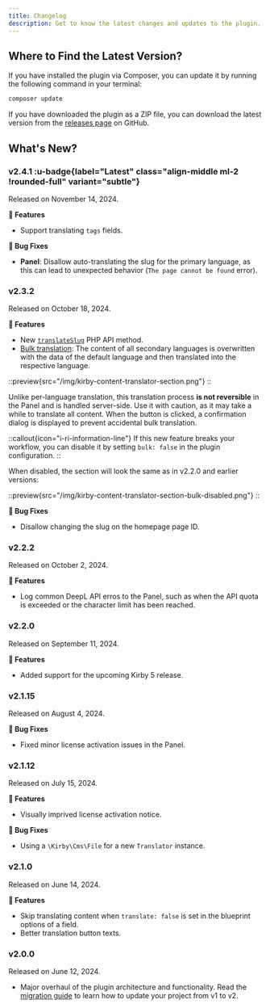 ```yaml
---
title: Changelog
description: Get to know the latest changes and updates to the plugin.
---
```


## Where to Find the Latest Version?

If you have installed the plugin via Composer, you can update it by running the following command in your terminal:

```bash
composer update
```

If you have downloaded the plugin as a ZIP file, you can download the latest version from the [releases page](https://github.com/kirby-tools/kirby-content-translator/releases) on GitHub.

## What's New?

### v2.4.1 :u-badge{label="Latest" class="align-middle ml-2 !rounded-full" variant="subtle"}

Released on November 14, 2024.

**🚀 Features**

- Support translating `tags` fields.

**🐞 Bug Fixes**

- **Panel**: Disallow auto-translating the slug for the primary language, as this can lead to unexpected behavior (`The page cannot be found` error).

### v2.3.2

Released on October 18, 2024.

**🚀 Features**

- New [`translateSlug`](/docs/content-translator/php-api#translateslug) PHP API method.
- [Bulk translation](/docs/content-translator/configuration#bulk): The content of all secondary languages is overwritten with the data of the default language and then translated into the respective language.

::preview{src="/img/kirby-content-translator-section.png"}
::

Unlike per-language translation, this translation process **is not reversible** in the Panel and is handled server-side. Use it with caution, as it may take a while to translate all content. When the button is clicked, a confirmation dialog is displayed to prevent accidental bulk translation.

::callout{icon="i-ri-information-line"}
If this new feature breaks your workflow, you can disable it by setting `bulk: false` in the plugin configuration.
::

When disabled, the section will look the same as in v2.2.0 and earlier versions:

::preview{src="/img/kirby-content-translator-section-bulk-disabled.png"}
::

**🐞 Bug Fixes**

- Disallow changing the slug on the homepage page ID.

### v2.2.2

Released on October 2, 2024.

**🚀 Features**

- Log common DeepL API erros to the Panel, such as when the API quota is exceeded or the character limit has been reached.

### v2.2.0

Released on September 11, 2024.

**🚀 Features**

- Added support for the upcoming Kirby 5 release.

### v2.1.15

Released on August 4, 2024.

**🐞 Bug Fixes**

- Fixed minor license activation issues in the Panel.

### v2.1.12

Released on July 15, 2024.

**🚀 Features**

- Visually imprived license activation notice.

**🐞 Bug Fixes**

- Using a `\Kirby\Cms\File` for a new `Translator` instance.

### v2.1.0

Released on June 14, 2024.

**🚀 Features**

- Skip translating content when `translate: false` is set in the blueprint options of a field.
- Better translation button texts.

### v2.0.0

Released on June 12, 2024.

- Major overhaul of the plugin architecture and functionality. Read the [migration guide](/docs/content-translator/migration) to learn how to update your project from v1 to v2.
